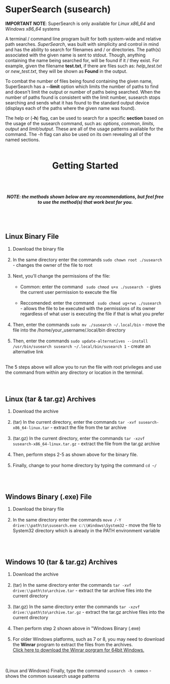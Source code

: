 # SuperSearch (susearch)

**IMPORTANT NOTE**: SuperSearch is only available for *Linux x86_64* and *Windows x86_64* systems

A terminal / command line program built for both system-wide and relative path searches.
*SuperSearch*, was built with simplicity and control in mind and has the ability to 
search for filenames and / or directories. The path(s) associated with the given name is sent to stdout. 
Though, anything containing the name being searched for, will be found if it / they exist. 
For example, given the filename **test.txt**, if there are files such as: *help_test.txt* or *new_test.txt*, 
they will be shown as **Found** in the output.

To combat the number of files being found containing the given name, SuperSearch has a **--limit** option 
which limits the number of paths to find and doesn't limit the output or number of paths being searched. 
When the number of paths found is consistent with the limit number, susearch stops searching and sends what it 
has found to the standard output device (displays each of the paths where the given name was found).

The help or (**-h**) flag, can be used to search for a specific **section** based on the usage of the 
susearch command, such as: *options*, *common*, *limits*, *output* and *limit/output*. These are 
all of the usage patterns available for the command. The *-h* flag can also be used on its own 
revealing all of the named sections.
<br><br>

<h1 align="center"><strong>Getting Started</strong></h1><br><br>
<h5 align="center"><em><b>NOTE</b></em>: the methods shown below are <em><b>my</b></em> recommendations, but feel free to use the method(s) that work best for you.</h5><br><br>

<h2 align="left"><strong>Linux Binary File</strong></h2>
<ol>
  <li> Download the binary file </li><br>
  <li> In the same directory enter the commands <code>sudo chown root ./susearch</code> - changes the owner of the file to root </li><br>
  <li> Next, you'll change the permissions of the file:
    <ul>
      <br><li> Common: enter the command <code> sudo chmod u+x ./susearch </code> - gives the current user permission to execute the file </li><br>
      <li> Reccomended: enter the command <code> sudo chmod ug+rws ./susearch </code> - allows the file to be executed with the permissions of its owner regardless of what user is executing the file if that is what you prefer</li><br>
    </ul>
  </li>
  <li> Then, enter the commands <code>sudo mv ./susearch ~/.local/bin</code> - move the file into the /home/your_username/.local/bin directory </li><br>
  <li> Then, enter the commands <code>sudo update-alternatives --install /usr/bin/susearch susearch ~/.local/bin/susearch 1</code> - create an alternative link </li>
</ol>

<br>The 5 steps above will allow you to run the file with root privileges and use the command from within any directory or location in the terminal.<br><br><br>

<h2 align="left"><strong>Linux (tar & tar.gz) Archives</strong></h2>
<ol>
  <li> Download the archive </li><br>
  <li> (tar) In the current directory, enter the commands <code>tar -xvf susearch-x86_64-linux.tar</code> - extract the file from the tar archive </li><br>
  <li> (tar.gz) In the current directory, enter the commands <code>tar -xzvf susearch-x86_64-linux.tar.gz</code> - extract the file from the tar.gz archive </li><br>
  <li> Then, perform steps 2-5 as shown above for the binary file. </li><br>
  <li> Finally, change to your home directory by typing the command <code>cd ~/</code></li>
</ol>
<br><br>

<h2 align="left"><strong>Windows Binary (.exe) File</strong></h2>
<ol>
  <li> Download the binary file </li><br>
  <li> In the same directory enter the commands <code>move /-Y drive:\\path\to\susearch.exe c:\\Windows\System32</code> - move the file to System32 directory which is already in the PATH environment variable </li><br>
</ol><br>

<h2 align="left"><strong>Windows 10 (tar & tar.gz) Archives</strong></h2>
<ol>
  <li> Download the archive </li><br>
  <li>(tar) In the same directory enter the commands <code>tar -xvf drive:\\path\to\archive.tar</code> - extract the tar archive files into the current directory </li><br>
  <li>(tar.gz) In the same directory enter the commands <code>tar -xzvf drive:\\path\to\archive.tar.gz</code> - extract the tar.gz archive files into the current directory </li><br>
  <li> Then perform step 2 shown above in "Windows Binary (.exe) </li><br>
  <li> For older Windows platforms, such as 7 or 8, you may need to download the <strong>Winrar</strong> program to extract the files from the archives.<br><a href="https://www.win-rar.com/fileadmin/winrar-versions/winrar/winrar-x64-611.exe">Click here to download the Winrar porgram for 64bit Windows.</a></li>
</ol>
<br><br>
(Linux and Windows) Finally, type the command <code>susearch -h common</code> - shows the common susearch usage patterns
